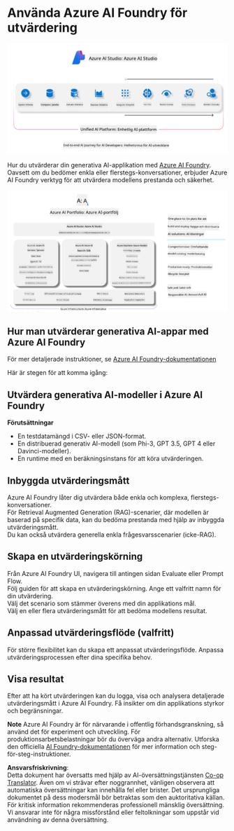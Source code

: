 <!--
CO_OP_TRANSLATOR_METADATA:
{
  "original_hash": "7b4235159486df4000e16b7b46ddfec3",
  "translation_date": "2025-07-16T22:31:38+00:00",
  "source_file": "md/01.Introduction/05/AIFoundry.md",
  "language_code": "sv"
}
-->
# **Använda Azure AI Foundry för utvärdering**

![aistudo](../../../../../translated_images/AIFoundry.9e0b513e999a1c5aa227e4c7028b5ff9a6cb712e6613c696705445ee4ca8f35d.sv.png)

Hur du utvärderar din generativa AI-applikation med [Azure AI Foundry](https://ai.azure.com?WT.mc_id=aiml-138114-kinfeylo). Oavsett om du bedömer enkla eller flerstegs-konversationer, erbjuder Azure AI Foundry verktyg för att utvärdera modellens prestanda och säkerhet.

![aistudo](../../../../../translated_images/AIPortfolio.69da59a8e1eaa70f2bab1836c11a69fc97e59f1b1b4154ce5e58bc589d278047.sv.png)

## Hur man utvärderar generativa AI-appar med Azure AI Foundry
För mer detaljerade instruktioner, se [Azure AI Foundry-dokumentationen](https://learn.microsoft.com/azure/ai-studio/how-to/evaluate-generative-ai-app?WT.mc_id=aiml-138114-kinfeylo)

Här är stegen för att komma igång:

## Utvärdera generativa AI-modeller i Azure AI Foundry

**Förutsättningar**

- En testdatamängd i CSV- eller JSON-format.
- En distribuerad generativ AI-modell (som Phi-3, GPT 3.5, GPT 4 eller Davinci-modeller).
- En runtime med en beräkningsinstans för att köra utvärderingen.

## Inbyggda utvärderingsmått

Azure AI Foundry låter dig utvärdera både enkla och komplexa, flerstegs-konversationer.  
För Retrieval Augmented Generation (RAG)-scenarier, där modellen är baserad på specifik data, kan du bedöma prestanda med hjälp av inbyggda utvärderingsmått.  
Du kan också utvärdera generella enkla frågesvarsscenarier (icke-RAG).

## Skapa en utvärderingskörning

Från Azure AI Foundry UI, navigera till antingen sidan Evaluate eller Prompt Flow.  
Följ guiden för att skapa en utvärderingskörning. Ange ett valfritt namn för din utvärdering.  
Välj det scenario som stämmer överens med din applikations mål.  
Välj en eller flera utvärderingsmått för att bedöma modellens resultat.

## Anpassad utvärderingsflöde (valfritt)

För större flexibilitet kan du skapa ett anpassat utvärderingsflöde. Anpassa utvärderingsprocessen efter dina specifika behov.

## Visa resultat

Efter att ha kört utvärderingen kan du logga, visa och analysera detaljerade utvärderingsmått i Azure AI Foundry. Få insikter om din applikations styrkor och begränsningar.

**Note** Azure AI Foundry är för närvarande i offentlig förhandsgranskning, så använd det för experiment och utveckling. För produktionsarbetsbelastningar bör du överväga andra alternativ. Utforska den officiella [AI Foundry-dokumentationen](https://learn.microsoft.com/azure/ai-studio/?WT.mc_id=aiml-138114-kinfeylo) för mer information och steg-för-steg-instruktioner.

**Ansvarsfriskrivning**:  
Detta dokument har översatts med hjälp av AI-översättningstjänsten [Co-op Translator](https://github.com/Azure/co-op-translator). Även om vi strävar efter noggrannhet, vänligen observera att automatiska översättningar kan innehålla fel eller brister. Det ursprungliga dokumentet på dess modersmål bör betraktas som den auktoritativa källan. För kritisk information rekommenderas professionell mänsklig översättning. Vi ansvarar inte för några missförstånd eller feltolkningar som uppstår vid användning av denna översättning.
